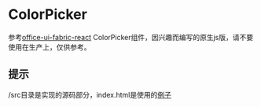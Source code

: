 # ColorPicker
参考[office-ui-fabric-react]((https://www.runoob.com)) ColorPicker组件，因兴趣而编写的原生js版，请不要使用在生产上，仅供参考。


## 提示
/src目录是实现的源码部分，index.html是使用的[例子](https://jzz2649.github.io/ColorPicker/)